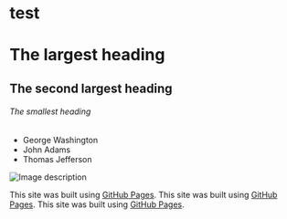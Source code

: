 # test
# The largest heading
## The second largest heading
###### The smallest heading

- George Washington
- John Adams
- Thomas Jefferson

![Image description](https://avatars0.githubusercontent.com/u/9919?s=280&v=4)

This site was built using [GitHub Pages](https://pages.github.com/).
This site was built using [GitHub Pages](https://pages.github.com/).
This site was built using [GitHub Pages](https://pages.github.com/).


